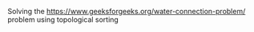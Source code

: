 Solving the https://www.geeksforgeeks.org/water-connection-problem/ problem using topological sorting
